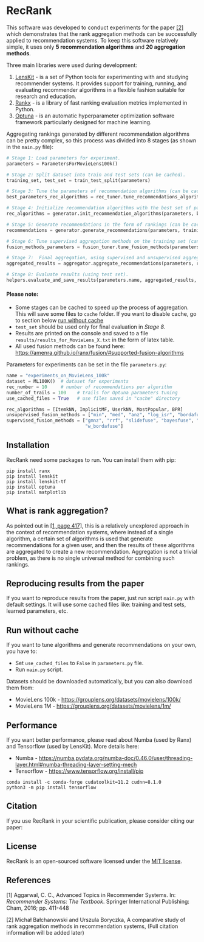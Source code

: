 # RecRank
This software was developed to conduct experiments for the paper [[2]](#2) 
which demonstrates that the rank aggregation methods can be successfully applied to recommendation systems. 
To keep this software relatively simple, it uses only **5 recommendation algorithms** and **20 aggregation methods**.

Three main libraries were used during development:
1. [LensKit](https://github.com/lenskit/lkpy) - is a set of Python tools for experimenting with and studying recommender systems. It provides support for training, running, and evaluating recommender algorithms in a flexible fashion suitable for research and education.
2. [Rankx](https://github.com/AmenRa/ranx) - is a library of fast ranking evaluation metrics implemented in Python.
3. [Optuna](https://github.com/optuna/optuna) - is an automatic hyperparameter optimization software framework particularly designed for machine learning.

Aggregating rankings generated by different recommendation algorithms can be pretty complex,
so this process was divided into 8 stages (as shown in the `main.py` file):
```python
# Stage 1: Load parameters for experiment.
parameters = ParametersForMovieLens100k()

# Stage 2: Split dataset into train and test sets (can be cached).
training_set, test_set = train_test_split(parameters)

# Stage 3: Tune the parameters of recommendation algorithms (can be cached).
best_parameters_rec_algorithms = rec_tuner.tune_recommendations_algorithms(parameters, training_set)

# Stage 4: Initialize recommendation algorithms with the best set of parameters found in stage 3.
rec_algorithms = generator.init_recommendation_algorithms(parameters, best_parameters_rec_algorithms)

# Stage 5: Generate recommendations in the form of rankings (can be cached).
recommendations = generator.generate_recommendations(parameters, training_set, rec_algorithms)

# Stage 6: Tune supervised aggregation methods on the training set (can be cached).
fusion_methods_parameters = fusion_tuner.tune_fusion_methods(parameters, training_set, rec_algorithms)

# Stage 7:  Final aggregation, using supervised and unsupervised aggregation methods.
aggregated_results = aggregator.aggregate_recommendations(parameters, recommendations, fusion_methods_parameters)

# Stage 8: Evaluate results (using test set).
helpers.evaluate_and_save_results(parameters.name, aggregated_results, best_parameters_rec_algorithms, test_set)
```

#### Please note:
* Some stages can be cached to speed up the process of aggregation. This will save some files to `cache` folder. If you want to disable cache, go to section below [run without cache](#run-without-cache)
* `test_set` should be used only for final evaluation in *Stage 8*.
* Results are printed on the console and saved to a file `results/results_for_MovieLens_X.txt` in the form of latex table.
* All used fusion methods can be found here: https://amenra.github.io/ranx/fusion/#supported-fusion-algorithms

Parameters for experiments can be set in the file `parameters.py`:
```python
name = "experiments_on_MovieLens_100k"
dataset = ML100K()  # dataset for experiments
rec_number = 10     # number of recommendations per algorithm
number_of_trails = 100    # trails for Optuna parameters tuning
use_cached_files = True   # use files saved in "cache" directory

rec_algorithms = [ItemkNN, ImplicitMF, UserkNN, MostPopular, BPR]
unsupervised_fusion_methods = ["min", "med", "anz", "log_isr", "bordafuse", "condorcet", "max", "sum", "mnz", "isr"]
supervised_fusion_methods = ["gmnz", "rrf", "slidefuse", "bayesfuse", "wmnz", "rbc", "logn_isr", "posfuse", "wsum",
                             "w_bordafuse"]
```

## Installation
RecRank need some packages to run. You can install them with pip:
```
pip install ranx
pip install lenskit
pip install lenskit-tf
pip install optuna
pip install matplotlib
```

## What is rank aggregation?
As pointed out in [[1, page 417]](#1), this is a relatively unexplored approach in the context of 
recommendation systems, where instead of a single algorithm, 
a certain set of algorithms is used that generate recommendations for a given user, 
and then the results of these algorithms are aggregated to create
a new recommendation. Aggregation is not a trivial problem,
as there is no single universal method for combining such rankings.

## Reproducing results from the paper
If you want to reproduce results from the paper, just run script `main.py` with default settings. 
It will use some cached files like: training and test sets, learned parameters, etc.

## Run without cache
If you want to tune algorithms and generate recommendations on your own, you have to:
* Set `use_cached_files` to `False` in `parameters.py` file. 
* Run `main.py` script.

Datasets should be downloaded automatically, but you can also download them from:
* MovieLens 100k - https://grouplens.org/datasets/movielens/100k/
* MovieLens 1M - https://grouplens.org/datasets/movielens/1m/

## Performance
If you want better performance, please read about Numba (used by Ranx) and Tensorflow (used by LensKit). More details here:
- Numba - https://numba.pydata.org/numba-doc/0.46.0/user/threading-layer.html#numba-threading-layer-setting-mech
- Tensorflow - https://www.tensorflow.org/install/pip

```
conda install -c conda-forge cudatoolkit=11.2 cudnn=8.1.0
python3 -m pip install tensorflow
```

## Citation
If you use RecRank in your scientific publication, please consider citing our paper:

## License
RecRank is an open-sourced software licensed under the [MIT license](LICENSE.md).

## References
<a id="1">[1]</a>
Aggarwal, C. C.,
Advanced Topics in Recommender Systems.
In: *Recommender Systems: The Textbook*.
Springer International Publishing:
Cham, 2016;
pp. 411-448

<a id="2">[2]</a>
Michał Bałchanowski and Urszula Boryczka,
A comparative study of rank aggregation methods in recommendation systems,
(Full citation information will be added later)
